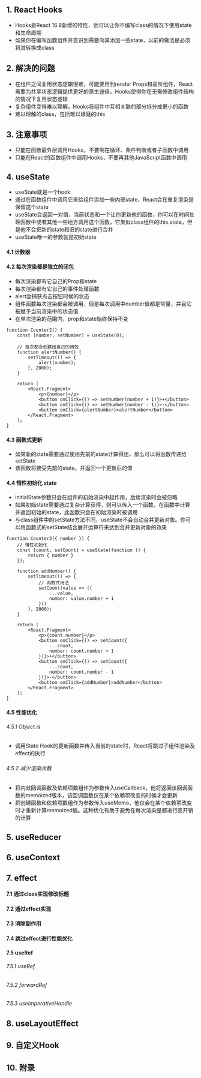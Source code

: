 ## 1. React Hooks

- Hooks是React 16.8新增的特性，他可以让你不编写class的情况下使用state和生命周期
- 如果你在编写函数组件并意识到需要向其添加一些state，以前的做法是必须将其转换成class

## 2. 解决的问题

- 在组件之间复用状态逻辑很难，可能要用到render Props和高阶组件，React需要为共享状态逻辑提供更好的原生途径，Hooks使得你在无需修改组件结构的情况下复用状态逻辑
- 复杂组件变得难以理解，Hooks将组件中互相关联的部分拆分成更小的函数
- 难以理解的class，包括难以琢磨的this

## 3. 注意事项

- 只能在函数最外层调用Hooks，不要啊在循环、条件判断或者子函数中调用
- 只能在React的函数组件中调用Hooks，不要再其他JavaScript函数中调用

## 4. useState

- useState就是一个hook
- 通过在函数组件中调用它来给组件添加一些内部state，React会在重复渲染是保留这个state
- useState会返回一对值，当前状态和一个让你更新他的函数，你可以在时间处理函数中或者其他一些地方调用这个函数，它类似class组件的this.state，但是他不会把新的state和旧的state进行合并
- useState唯一的参数就是初始state

#### 4.1 计数器

#### 4.2 每次渲染都是独立的闭包

- 每次渲染都有它自己的Prop和state
- 每次渲染都有它自己的事件处理函数
- alert会捕获点击按钮时候的状态
- 组件函数每次渲染都会被调用，但是每次调用中number值都是常量，并且它被赋予当前渲染中的状态值
- 在单次渲染的范围内，prop和state始终保持不变

```JSX
function Counter2() {
	const [number, setNumber] = useState(0);

	// 每次都会创建出自己的闭包
	function alertNumber() {
		setTimeout(() => {
			alert(number);
		}, 2000);
	}

	return (
		<React.Fragment>
			<p>{number}</p>
			<button onClick={() => setNumber(number + 1)}>+</button>
			<button onClick={() => setNumber(number - 1)}>-</button>
			<button onClick={alertNumber}>alertNumber</button>
		</React.Fragment>
	);
}
```

#### 4.3 函数式更新

- 如果新的state需要通过使用先前的state计算得出，那么可以将函数传递给setState
- 该函数将接受先前的state，并返回一个更新后的值

#### 4.4 惰性初始化 state

- initialState参数只会在组件的初始渲染中起作用，后续渲染时会被忽略
- 如果初始state需要通过复杂计算获得，则可以传入一个函数，在函数中计算并返回初始的state，此函数只会在初始渲染时被调用
- 与class组件中的setState方法不同，useState不会自动合并更新对象。你可以用函数式的setState结合展开运算符来达到合并更新对象的效果

```JSX
function Counter3({ number }) {
	// 惰性初始化
	const [count, setCount] = useState(function () {
		return { number }
	});

	function addNumber() {
		setTimeout(() => {
			// 函数式用法
			setCount(value => ({
				...value,
				number: value.number + 1
			}))
		}, 2000);
	}

	return (
		<React.Fragment>
			<p>{count.number}</p>
			<button onClick={() => setCount({
				...count,
				number: count.number + 1
			})}>+</button>
			<button onClick={() => setCount({
				...count,
				number: count.number - 1
			})}>-</button>
			<button onClick={addNumber}>addNumber</button>
		</React.Fragment>
	);
}
```

#### 4.5 性能优化

###### 4.5.1 Object.is

- 调用State Hook的更新函数并传入当前的state时，React将跳过子组件渲染及effect的执行

###### 4.5.2 减少渲染次数

- 将内敛回调函数及依赖项数组作为参数传入useCallback，他将返回该回调函数的memoized版本，该回调函数仅在某个依赖项改变的时候才会更新
- 把创建函数和依赖项数组作为参数传入useMemo，他仅会在某个依赖项改变时才重新计算memoized值。这种优化有助于避免在每次渲染是都进行高开销的计算

## 5. useReducer

## 6. useContext

## 7. effect

#### 7.1 通过class实现修改标题

#### 7.2 通过effect实现

#### 7.3 消除副作用

#### 7.4 跳过effect进行性能优化

#### 7.5 useRef

###### 7.5.1 useRef

###### 7.5.2 forwardRef

###### 7.5.3 useImperativeHandle

## 8. useLayoutEffect

## 9. 自定义Hook

## 10. 附录